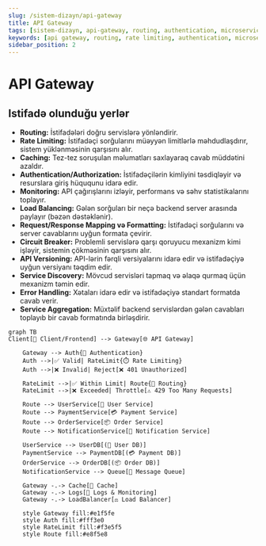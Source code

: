 ```yaml
---
slug: /sistem-dizayn/api-gateway
title: API Gateway
tags: [sistem-dizayn, api-gateway, routing, authentication, microservices]
keywords: [api gateway, routing, rate limiting, authentication, microservices, load balancing]
sidebar_position: 2
---
```


# API Gateway

## Istifadə olunduğu yerlər
- **Routing:** İstifadələri doğru servislərə yönləndirir.
- **Rate Limiting:** İstifadəçi sorğularını müəyyən limitlərlə məhdudlaşdırır, sistem yüklənməsinin qarşısını alır.
- **Caching:** Tez-tez soruşulan məlumatları saxlayaraq cavab müddətini azaldır.
- **Authentication/Authorization:** İstifadəçilərin kimliyini təsdiqləyir və resurslara giriş hüququnu idarə edir.
- **Monitoring:** API çağırışlarını izləyir, performans və səhv statistikalarını toplayır.
- **Load Balancing:** Gələn sorğuları bir neçə backend server arasında paylayır (bəzən dəstəklənir).
- **Request/Response Mapping və Formatting:** İstifadəçi sorğularını və server cavablarını uyğun formata çevirir.
- **Circuit Breaker:** Problemli servislərə qarşı qoruyucu mexanizm kimi işləyir, sistemin çökməsinin qarşısını alır.
- **API Versioning:** API-lərin fərqli versiyalarını idarə edir və istifadəçiyə uyğun versiyanı təqdim edir.
- **Service Discovery:** Mövcud servisləri tapmaq və əlaqə qurmaq üçün mexanizm təmin edir.
- **Error Handling:** Xətaları idarə edir və istifadəçiyə standart formatda cavab verir.
- **Service Aggregation:** Müxtəlif backend servislərdən gələn cavabları toplayıb bir cavab formatında birləşdirir.

```mermaid
graph TB
Client[👤 Client/Frontend] --> Gateway[🌐 API Gateway]

    Gateway --> Auth{🔐 Authentication}
    Auth -->|✅ Valid| RateLimit{⏱️ Rate Limiting}
    Auth -->|❌ Invalid| Reject[❌ 401 Unauthorized]
    
    RateLimit -->|✅ Within Limit| Route{🚦 Routing}
    RateLimit -->|❌ Exceeded| Throttle[⚠️ 429 Too Many Requests]
    
    Route --> UserService[👥 User Service]
    Route --> PaymentService[💳 Payment Service]
    Route --> OrderService[📦 Order Service]
    Route --> NotificationService[🔔 Notification Service]
    
    UserService --> UserDB[(👥 User DB)]
    PaymentService --> PaymentDB[(💳 Payment DB)]
    OrderService --> OrderDB[(📦 Order DB)]
    NotificationService --> Queue[📨 Message Queue]
    
    Gateway -.-> Cache[💾 Cache]
    Gateway -.-> Logs[📝 Logs & Monitoring]
    Gateway -.-> LoadBalancer[⚖️ Load Balancer]
    
    style Gateway fill:#e1f5fe
    style Auth fill:#fff3e0
    style RateLimit fill:#f3e5f5
    style Route fill:#e8f5e8
```